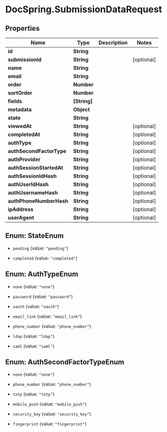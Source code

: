 # DocSpring.SubmissionDataRequest

## Properties
Name | Type | Description | Notes
------------ | ------------- | ------------- | -------------
**id** | **String** |  | 
**submissionId** | **String** |  | [optional] 
**name** | **String** |  | 
**email** | **String** |  | 
**order** | **Number** |  | 
**sortOrder** | **Number** |  | 
**fields** | **[String]** |  | 
**metadata** | **Object** |  | 
**state** | **String** |  | 
**viewedAt** | **String** |  | [optional] 
**completedAt** | **String** |  | [optional] 
**authType** | **String** |  | [optional] 
**authSecondFactorType** | **String** |  | [optional] 
**authProvider** | **String** |  | [optional] 
**authSessionStartedAt** | **String** |  | [optional] 
**authSessionIdHash** | **String** |  | [optional] 
**authUserIdHash** | **String** |  | [optional] 
**authUsernameHash** | **String** |  | [optional] 
**authPhoneNumberHash** | **String** |  | [optional] 
**ipAddress** | **String** |  | [optional] 
**userAgent** | **String** |  | [optional] 


<a name="StateEnum"></a>
## Enum: StateEnum


* `pending` (value: `"pending"`)

* `completed` (value: `"completed"`)




<a name="AuthTypeEnum"></a>
## Enum: AuthTypeEnum


* `none` (value: `"none"`)

* `password` (value: `"password"`)

* `oauth` (value: `"oauth"`)

* `email_link` (value: `"email_link"`)

* `phone_number` (value: `"phone_number"`)

* `ldap` (value: `"ldap"`)

* `saml` (value: `"saml"`)




<a name="AuthSecondFactorTypeEnum"></a>
## Enum: AuthSecondFactorTypeEnum


* `none` (value: `"none"`)

* `phone_number` (value: `"phone_number"`)

* `totp` (value: `"totp"`)

* `mobile_push` (value: `"mobile_push"`)

* `security_key` (value: `"security_key"`)

* `fingerprint` (value: `"fingerprint"`)




